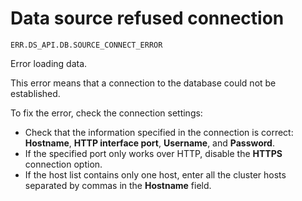 # Data source refused connection

`ERR.DS_API.DB.SOURCE_CONNECT_ERROR`

Error loading data.

This error means that a connection to the database could not be established.

To fix the error, check the connection settings:

* Check that the information specified in the connection is correct: **Hostname**, **HTTP interface port**, **Username**, and **Password**.
* If the specified port only works over HTTP, disable the **HTTPS** connection option.
* If the host list contains only one host, enter all the cluster hosts separated by commas in the **Hostname** field.
